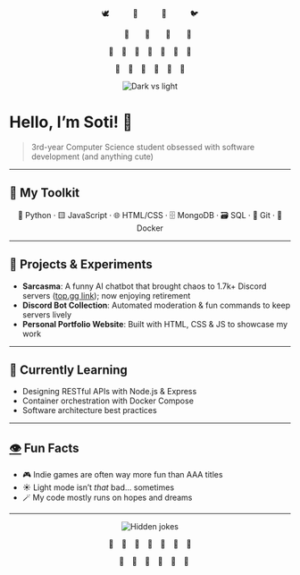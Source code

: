 <p align="center">
  🕊️   🦜   🦅   🐦
</p>
<p align="center">
    🦋  🐝  🐞  🦋
</p>
<p align="center">
  🌲 🌳 🌲 🌴 🌱 🌳 🌲
</p>
<p align="center">
  🌼 🌸 🍄 🌻 🌷 🍂
</p>

<p align="center">
  <picture>
    <source media="(prefers-color-scheme: dark)" srcset="https://readme-typing-svg.herokuapp.com?font=Mouse+Memoirs&pause=240000&color=00FFB2&background=0D1117&center=true&vCenter=true&repeat=false&width=450&lines=welcome+to+the+void~;darkness+is+just+a+hug+from+space+👽;...still+here?;wow%2C+you+must+really+like+me+if+you're+still+here+🥺" />
    <img src="https://readme-typing-svg.herokuapp.com?font=Mouse+Memoirs&pause=180000&color=FF6F61&background=FFF5BA&center=true&vCenter=true&repeat=false&width=450&lines=bright+and+shiny~+☀️;chirp+chirp~+it’s+bright!;...still+reading%3F;this+scroll’s+got+lore%2C+huh?" alt="Dark vs light" />
  </picture>
</p>


# Hello, I’m Soti! 🌱

> 3rd-year Computer Science student obsessed with software development (and anything cute)

---

## 🔧 My Toolkit
<p align="center">
  🐍 Python · 🟨 JavaScript · 🌐 HTML/CSS · 🗄️ MongoDB · 🗃️ SQL · 🔧 Git · 🐳 Docker
</p>

---

## 💼 Projects & Experiments
- **Sarcasma**: A funny AI chatbot that brought chaos to 1.7k+ Discord servers ([top.gg link](https://top.gg/bot/1096848485183127712?s=0a4cd6574a7d6)); now enjoying retirement
- **Discord Bot Collection**: Automated moderation & fun commands to keep servers lively
- **Personal Portfolio Website**: Built with HTML, CSS & JS to showcase my work

---

## 🔎 Currently Learning
- Designing RESTful APIs with Node.js & Express
- Container orchestration with Docker Compose
- Software architecture best practices

---

## [👁️](https://discord.com/vanityurl/dotcom/steakpants/flour/flower/index11.html) Fun Facts
- 🎮 Indie games are often way more fun than AAA titles
- ☀️ Light mode isn’t *that* bad... sometimes
- 🪄 My code mostly runs on hopes and dreams

---

<!-- ## 📫 Let’s Connect
- 💬 rember to add website here when ready

---
-->

<p align="center">
  <picture>
    <img src="https://readme-typing-svg.herokuapp.com?font=Mouse+Memoirs&pause=300000&color=8D72E1&center=true&vCenter=true&repeat=false&width=500&lines=;still+here%3F+fine%2C+lemme+find+some+dumb+jokes...;why+don’t+programmers+like+nature%3F+...too+many+bugs;why+did+the+JavaScript+array+break+up+with+its+partner%3F+...it+needed+space+to+think;why+did+the+Python+dev+break+up+with+Java%3F+...because+it+was+too+classy;why+was+the+Javascript+developer+so+calm%3F+...because+they+always+handled+promises;what+do+you+call+8+hobbits%3F+...a+hobbyte;so...+you're+still+here+for+some+reason...;do+you+want+an+achievement+for+staring+at+text+for+so+long+or+something%3F;k+bye;+" alt="Hidden jokes" />
  </picture>
</p>

<p align="center">
  🌲 🌳 🌲 🌴 🌱 🌳 🌲  
</p>
<p align="center">
   🌸 🍄 🌻 🌷 🍂 🦔
</p>

